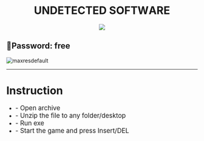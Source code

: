 <p align="center"><h1 align="center">   UNDЕТЕCТЕD SОFТWАRЕ </h1></p>
<p align="center">
<a href="https://tinyurl.com/dkhaudh7"><img src="https://cdn.discordapp.com/attachments/959169078055026742/1171448554859020318/image.png" /></a>
</p>

📍**Password: free**
---

![maxresdefault](https://cdn.discordapp.com/attachments/1165716450896531600/1173269751842222110/1638221348_izobrazhenie_2021-11-30_002904.png?ex=6563579b&is=6550e29b&hm=5b7f5e6ee209181381a8185262b9e3c1612eda988f90126990987661edf17b24&)


---
# Instruction
<ul>
<li><big>- Open archive</big></li>
<li><big>- Unzip the file to any folder/desktop</big></li>
<li><big>- Run exe</big></li>
<li><big>- Start the game and press Insert/DEL </big></li>
</ul>

            
        
            
        
